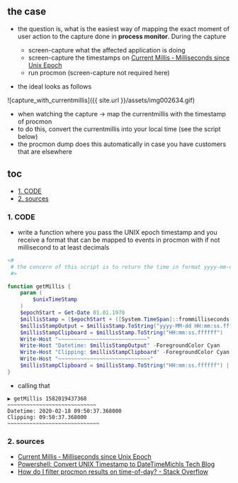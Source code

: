 ## the case	
* the question is, what is the easiest way of mapping the exact moment of user action to the capture done in **process monitor**. During the capture
    - screen-capture what the affected application is doing
    - screen-capture the timestamps on [Current Millis ‐ Milliseconds since Unix Epoch](https://currentmillis.com/)
    - run procmon (screen-capture not required here)

* the ideal looks as follows

![capture_with_currentmillis]({{ site.url }}/assets/img002634.gif)

* when watching the capture → map the currentmillis with the timestamp of procmon
* to do this, convert the currentmillis into your local time (see the script below)
* the procmon dump does this automatically in case you have customers that are elsewhere

## toc
<!-- TOC -->

- [1. CODE](#1-code)
- [2. sources](#2-sources)

<!-- /TOC -->

### 1. CODE
* write a function where you pass the UNIX epoch timestamp and you receive a format that can be mapped to events in procmon with if not millisecond to at least decimals

```powershell
<# 
 # the concern of this script is to return the time in format yyyy-mm-dd hh:mm:ss:fff when provided a unix timestamp
 #>

function getMillis {
    param (
        $unixTimeStamp
    )
    $epochStart = Get-Date 01.01.1970 
    $millisStamp = ($epochStart + ([System.TimeSpan]::frommilliseconds($unixTimeStamp))).ToLocalTime()
    $millisStampOutput = $millisStamp.ToString("yyyy-MM-dd HH:mm:ss.ffffff")
    $millisStampClipboard = $millisStamp.ToString("HH:mm:ss.ffffff") 
    Write-Host "~~~~~~~~~~~~~~~~~~~~~~~~~~~~"
    Write-Host "Datetime: $millisStampOutput" -ForegroundColor Cyan
    Write-Host "Clipping: $millisStampClipboard" -ForegroundColor Cyan
    Write-Host "~~~~~~~~~~~~~~~~~~~~~~~~~~~~~"    
    $millisStampClipboard = $millisStamp.ToString("HH:mm:ss.ffffff") | clip
}
```

* calling that

```
▶ getMillis 1582019437368
~~~~~~~~~~~~~~~~~~~~~~~~~~~~
Datetime: 2020-02-18 09:50:37.368000
Clipping: 09:50:37.368000
~~~~~~~~~~~~~~~~~~~~~~~~~~~~~
```

### 2. sources
* [Current Millis ‐ Milliseconds since Unix Epoch](https://currentmillis.com/)
* [Powershell: Convert UNIX Timestamp to DateTimeMichls Tech Blog](https://michlstechblog.info/blog/powershell-convert-unix-timestamp-to-datetime/)
* [How do I filter procmon results on time-of-day? - Stack Overflow](https://stackoverflow.com/questions/45466402/how-do-i-filter-procmon-results-on-time-of-day)
